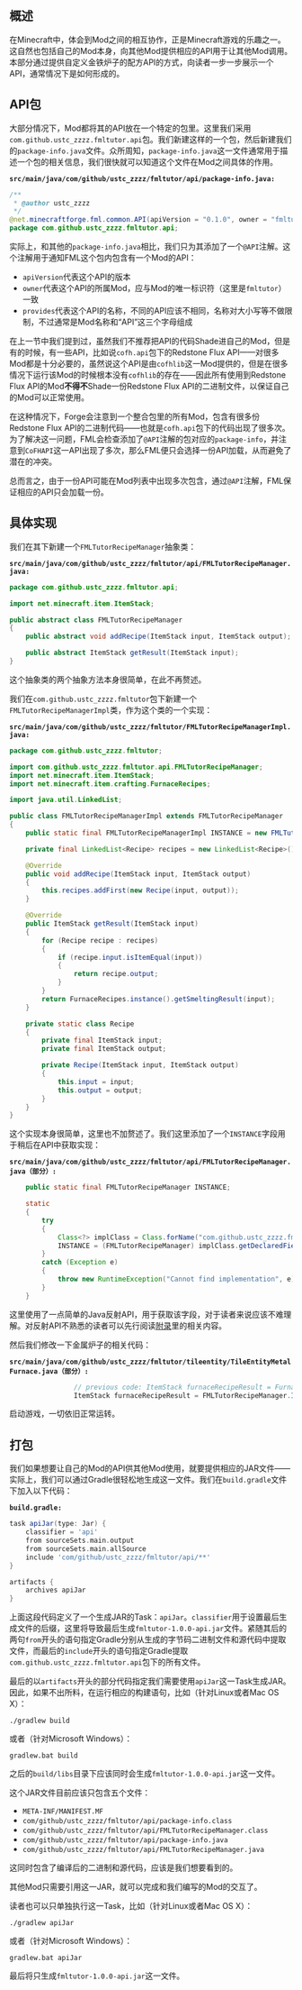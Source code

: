 ## 概述

在Minecraft中，体会到Mod之间的相互协作，正是Minecraft游戏的乐趣之一。这自然也包括自己的Mod本身，向其他Mod提供相应的API用于让其他Mod调用。本部分通过提供自定义金铁炉子的配方API的方式，向读者一步一步展示一个API，通常情况下是如何形成的。

## API包

大部分情况下，Mod都将其的API放在一个特定的包里。这里我们采用`com.github.ustc_zzzz.fmltutor.api`包。我们新建这样的一个包，然后新建我们的`package-info.java`文件。众所周知，`package-info.java`这一文件通常用于描述一个包的相关信息，我们很快就可以知道这个文件在Mod之间具体的作用。

**`src/main/java/com/github/ustc_zzzz/fmltutor/api/package-info.java:`**

```java
/**
 * @author ustc_zzzz
 */
@net.minecraftforge.fml.common.API(apiVersion = "0.1.0", owner = "fmltutor", provides = "FMLTutorAPI")
package com.github.ustc_zzzz.fmltutor.api;
```

实际上，和其他的`package-info.java`相比，我们只为其添加了一个`@API`注解。这个注解用于通知FML这个包内包含有一个Mod的API：

* `apiVersion`代表这个API的版本
* `owner`代表这个API的所属Mod，应与Mod的唯一标识符（这里是`fmltutor`）一致
* `provides`代表这个API的名称，不同的API应该不相同，名称对大小写等不做限制，不过通常是Mod名称和“API”这三个字母组成

在上一节中我们提到过，虽然我们不推荐把API的代码Shade进自己的Mod，但是有的时候，有一些API，比如说`cofh.api`包下的Redstone Flux API——对很多Mod都是十分必要的，虽然说这个API是由`cofhlib`这一Mod提供的，但是在很多情况下运行该Mod的时候根本没有`cofhlib`的存在——因此所有使用到Redstone Flux API的Mod**不得不**Shade一份Redstone Flux API的二进制文件，以保证自己的Mod可以正常使用。

在这种情况下，Forge会注意到一个整合包里的所有Mod，包含有很多份Redstone Flux API的二进制代码——也就是`cofh.api`包下的代码出现了很多次。为了解决这一问题，FML会检查添加了`@API`注解的包对应的`package-info`，并注意到`CoFHAPI`这一API出现了多次，那么FML便只会选择一份API加载，从而避免了潜在的冲突。

总而言之，由于一份API可能在Mod列表中出现多次包含，通过`@API`注解，FML保证相应的API只会加载一份。

## 具体实现

我们在其下新建一个`FMLTutorRecipeManager`抽象类：

**`src/main/java/com/github/ustc_zzzz/fmltutor/api/FMLTutorRecipeManager.java:`**

```java
package com.github.ustc_zzzz.fmltutor.api;

import net.minecraft.item.ItemStack;

public abstract class FMLTutorRecipeManager
{
    public abstract void addRecipe(ItemStack input, ItemStack output);

    public abstract ItemStack getResult(ItemStack input);
}
```

这个抽象类的两个抽象方法本身很简单，在此不再赘述。

我们在`com.github.ustc_zzzz.fmltutor`包下新建一个`FMLTutorRecipeManagerImpl`类，作为这个类的一个实现：

**`src/main/java/com/github/ustc_zzzz/fmltutor/FMLTutorRecipeManagerImpl.java:`**

```java
package com.github.ustc_zzzz.fmltutor;

import com.github.ustc_zzzz.fmltutor.api.FMLTutorRecipeManager;
import net.minecraft.item.ItemStack;
import net.minecraft.item.crafting.FurnaceRecipes;

import java.util.LinkedList;

public class FMLTutorRecipeManagerImpl extends FMLTutorRecipeManager
{
    public static final FMLTutorRecipeManagerImpl INSTANCE = new FMLTutorRecipeManagerImpl();

    private final LinkedList<Recipe> recipes = new LinkedList<Recipe>();

    @Override
    public void addRecipe(ItemStack input, ItemStack output)
    {
        this.recipes.addFirst(new Recipe(input, output));
    }

    @Override
    public ItemStack getResult(ItemStack input)
    {
        for (Recipe recipe : recipes)
        {
            if (recipe.input.isItemEqual(input))
            {
                return recipe.output;
            }
        }
        return FurnaceRecipes.instance().getSmeltingResult(input);
    }

    private static class Recipe
    {
        private final ItemStack input;
        private final ItemStack output;

        private Recipe(ItemStack input, ItemStack output)
        {
            this.input = input;
            this.output = output;
        }
    }
}
```

这个实现本身很简单，这里也不加赘述了。我们这里添加了一个`INSTANCE`字段用于稍后在API中获取实现：

**`src/main/java/com/github/ustc_zzzz/fmltutor/api/FMLTutorRecipeManager.java（部分）:`**

```java
    public static final FMLTutorRecipeManager INSTANCE;

    static
    {
        try
        {
            Class<?> implClass = Class.forName("com.github.ustc_zzzz.fmltutor.FMLTutorRecipeManagerImpl");
            INSTANCE = (FMLTutorRecipeManager) implClass.getDeclaredField("INSTANCE").get(null);
        }
        catch (Exception e)
        {
            throw new RuntimeException("Cannot find implementation", e);
        }
    }
```

这里使用了一点简单的Java反射API，用于获取该字段，对于读者来说应该不难理解。对反射API不熟悉的读者可以先行阅读[附录](附录C-混淆与反射.md)里的相关内容。

然后我们修改一下金属炉子的相关代码：

**`src/main/java/com/github/ustc_zzzz/fmltutor/tileentity/TileEntityMetalFurnace.java（部分）:`**

```java
                // previous code: ItemStack furnaceRecipeResult = FurnaceRecipes.instance().getSmeltingResult(itemStack);
                ItemStack furnaceRecipeResult = FMLTutorRecipeManager.INSTANCE.getResult(itemStack);
```

启动游戏，一切依旧正常运转。

## 打包

我们如果想要让自己的Mod的API供其他Mod使用，就要提供相应的JAR文件——实际上，我们可以通过Gradle很轻松地生成这一文件。我们在`build.gradle`文件下加入以下代码：

**`build.gradle:`**

```groovy
task apiJar(type: Jar) {
    classifier = 'api'
    from sourceSets.main.output
    from sourceSets.main.allSource
    include 'com/github/ustc_zzzz/fmltutor/api/**'
}

artifacts {
    archives apiJar
}
```

上面这段代码定义了一个生成JAR的Task：`apiJar`。`classifier`用于设置最后生成文件的后缀，这里将导致最后生成`fmltutor-1.0.0-api.jar`文件。紧随其后的两句`from`开头的语句指定Gradle分别从生成的字节码二进制文件和源代码中提取文件，而最后的`include`开头的语句指定Gradle提取`com.github.ustc_zzzz.fmltutor.api`包下的所有文件。

最后的以`artifacts`开头的部分代码指定我们需要使用`apiJar`这一Task生成JAR。因此，如果不出所料，在运行相应的构建语句，比如（针对Linux或者Mac OS X）：

```
./gradlew build
```

或者（针对Microsoft Windows）：

```
gradlew.bat build
```

之后的`build/libs`目录下应该同时会生成`fmltutor-1.0.0-api.jar`这一文件。

这个JAR文件目前应该只包含五个文件：

* `META-INF/MANIFEST.MF`
* `com/github/ustc_zzzz/fmltutor/api/package-info.class`
* `com/github/ustc_zzzz/fmltutor/api/FMLTutorRecipeManager.class`
* `com/github/ustc_zzzz/fmltutor/api/package-info.java`
* `com/github/ustc_zzzz/fmltutor/api/FMLTutorRecipeManager.java`

这同时包含了编译后的二进制和源代码，应该是我们想要看到的。

其他Mod只需要引用这一JAR，就可以完成和我们编写的Mod的交互了。

读者也可以只单独执行这一Task，比如（针对Linux或者Mac OS X）：

```
./gradlew apiJar
```

或者（针对Microsoft Windows）：

```
gradlew.bat apiJar
```

最后将只生成`fmltutor-1.0.0-api.jar`这一文件。
